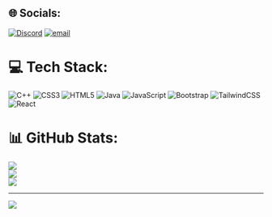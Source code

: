 
## 🌐 Socials:
[![Discord](https://img.shields.io/badge/Discord-%237289DA.svg?logo=discord&logoColor=white)](https://discord.gg/definitelynotraz) [![email](https://img.shields.io/badge/Email-D14836?logo=gmail&logoColor=white)](mailto:panhawath18@gmail.com) 

# 💻 Tech Stack:
![C++](https://img.shields.io/badge/c++-%2300599C.svg?style=for-the-badge&logo=c%2B%2B&logoColor=white) ![CSS3](https://img.shields.io/badge/css3-%231572B6.svg?style=for-the-badge&logo=css3&logoColor=white) ![HTML5](https://img.shields.io/badge/html5-%23E34F26.svg?style=for-the-badge&logo=html5&logoColor=white) ![Java](https://img.shields.io/badge/java-%23ED8B00.svg?style=for-the-badge&logo=openjdk&logoColor=white) ![JavaScript](https://img.shields.io/badge/javascript-%23323330.svg?style=for-the-badge&logo=javascript&logoColor=%23F7DF1E) ![Bootstrap](https://img.shields.io/badge/bootstrap-%238511FA.svg?style=for-the-badge&logo=bootstrap&logoColor=white) ![TailwindCSS](https://img.shields.io/badge/tailwindcss-%2338B2AC.svg?style=for-the-badge&logo=tailwind-css&logoColor=white) ![React](https://img.shields.io/badge/react-%2320232a.svg?style=for-the-badge&logo=react&logoColor=%2361DAFB)
# 📊 GitHub Stats:
![](https://github-readme-stats.vercel.app/api?username=meypanhawath&theme=dark&hide_border=false&include_all_commits=false&count_private=false)<br/>
![](https://nirzak-streak-stats.vercel.app/?user=meypanhawath&theme=dark&hide_border=false)<br/>
![](https://github-readme-stats.vercel.app/api/top-langs/?username=meypanhawath&theme=dark&hide_border=false&include_all_commits=false&count_private=false&layout=compact)

---
[![](https://visitcount.itsvg.in/api?id=meypanhawath&icon=0&color=0)](https://visitcount.itsvg.in)

<!-- Proudly created with GPRM ( https://gprm.itsvg.in ) -->
